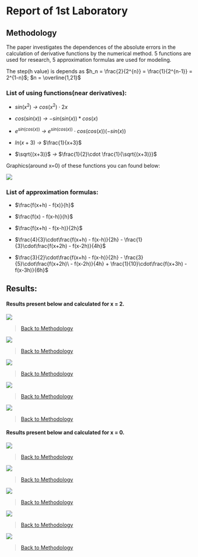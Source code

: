 # Report of 1st Laboratory

## Methodology

The paper investigates the dependences of the absolute errors in the calculation of derivative functions by the numerical method. 5 functions are used for research, 5 approximation formulas are used for modeling.

The step(h value) is depends as $h_n = \frac{2}{2^{n}} = \frac{1}{2^{n-1}} = 2^{1-n}$; $n = \overline{1,21}$
### List of using functions(near derivatives):
* $sin(x^2)$ *->* $cos(x^2)\cdot 2x$

* $cos(sin(x))$ *->* $-sin(sin(x))*cos(x)$

* $e^{sin(cos(x))}$ *->* $e^{sin(cos(x))}\cdot cos(cos(x))(-sin(x))$

* $ln(x+3)$ *->* $\frac{1}{x+3}$

* $\sqrt{(x+3)}$ *->* $\frac{1}{2}\cdot \frac{1}{\sqrt{(x+3)}}$

Graphics(around x=0) of these functions you can found below:

![](img/funcGraph.png)
### List of approximation formulas:
*  $\frac{f(x+h) - f(x)}{h}$

* $\frac{f(x) - f(x-h)}{h}$

* $\frac{f(x+h) - f(x-h)}{2h}$

* $\frac{4}{3}\cdot\frac{f(x+h) - f(x-h)}{2h} - \frac{1}{3}\cdot\frac{f(x+2h) - f(x-2h)}{4h}$

* $\frac{3}{2}\cdot\frac{f(x+h) - f(x-h)}{2h} - \frac{3}{5}\cdot\frac{f(x+2h)\ - f(x-2h)}{4h} + \frac{1}{10}\cdot\frac{f(x+3h) - f(x-3h)}{6h}$

## Results:

#### Results present below and calculated for x = 2.

![](img/p2/stat0p2.jpg)
>[Back to Methodology](#methodology)

![](img/p2/stat1p2.jpg)
>[Back to Methodology](#methodology)

![](img/p2/stat2p2.jpg)
>[Back to Methodology](#methodology)

![](img/p2/stat3p2.jpg)
>[Back to Methodology](#methodology)

![](img/p2/stat4p2.jpg)
>[Back to Methodology](#methodology)
#### Results present below and calculated for x = 0. 

![](img/stat0.jpg)
>[Back to Methodology](#methodology)

![](img/stat1.jpg)
>[Back to Methodology](#methodology)

![](img/stat2.jpg)
>[Back to Methodology](#methodology)

![](img/stat3.jpg)
>[Back to Methodology](#methodology)

![](img/stat4.jpg)
>[Back to Methodology](#methodology)